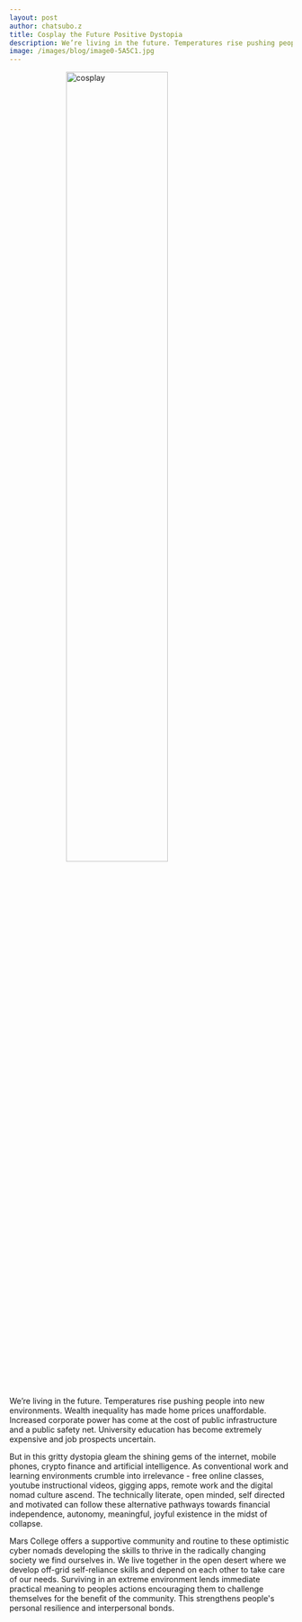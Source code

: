 ```yaml
---
layout: post
author: chatsubo.z
title: Cosplay the Future Positive Dystopia
description: We’re living in the future. Temperatures rise pushing people into new environments. Wealth inequality has made home prices unaffordable. Increased corporate power has come at the cost of public infrastructure and a public safety net. University education has become extremely expensive and job prospects uncertain.
image: /images/blog/image0-5A5C1.jpg
---
```


<style>
    img {
        width: 60%;
        display: block;
        margin-left: auto;
        margin-right: auto;
    }
</style>

![cosplay](/images/blog/image0-5A5C1.jpg)


We’re living in the future. Temperatures rise pushing people into new environments. Wealth inequality has made home prices unaffordable. Increased corporate power has come at the cost of public infrastructure and a public safety net. University education has become extremely expensive and job prospects uncertain.

But in this gritty dystopia gleam the shining gems of the internet, mobile phones, crypto finance and artificial intelligence. As conventional work and learning environments crumble into irrelevance - free online classes, youtube instructional videos, gigging apps, remote work and the digital nomad culture ascend. The technically literate, open minded, self directed and motivated can follow these alternative pathways towards financial independence, autonomy, meaningful, joyful existence in the midst of collapse.

Mars College offers a supportive community and routine to these optimistic cyber nomads developing the skills to thrive in the radically changing society we find ourselves in. We live together in the open desert where we develop off-grid self-reliance skills and depend on each other to take care of our needs. Surviving in an extreme environment lends immediate practical meaning to peoples actions encouraging them to challenge themselves for the benefit of the community. This strengthens people's personal resilience and interpersonal bonds.


